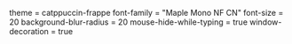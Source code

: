 theme = catppuccin-frappe 
font-family = "Maple Mono NF CN"
font-size = 20
background-blur-radius = 20
mouse-hide-while-typing = true
window-decoration = true
